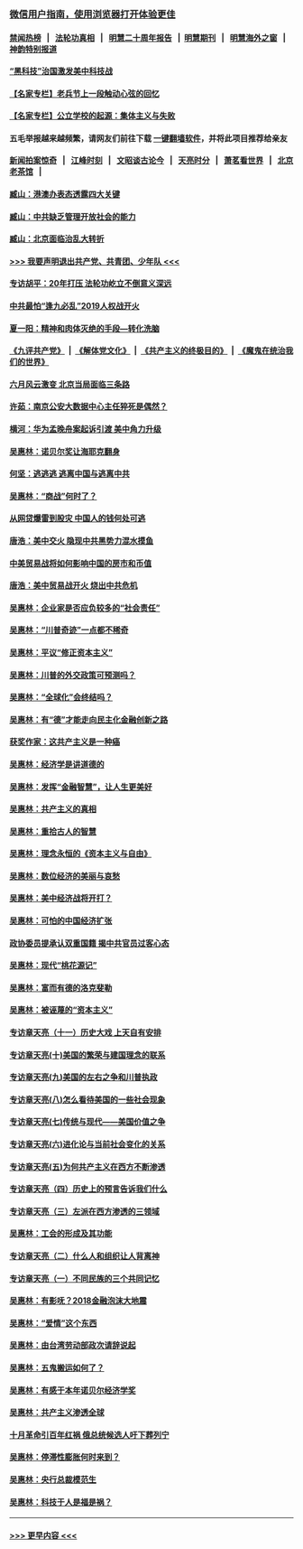 ### [微信用户指南，使用浏览器打开体验更佳](https://github.com/gfw-breaker/banned-news1/blob/master/indexes/wechat-guide.md?t=0)
#### [禁闻热榜](热点新闻.md?t=0)  &nbsp;&nbsp;|&nbsp;&nbsp; [法轮功真相](https://github.com/gfw-breaker/truth/blob/master/README.md?t=0) &nbsp;&nbsp;|&nbsp;&nbsp; [明慧二十周年报告](https://github.com/gfw-breaker/mh-reports/blob/master/README.md?t=0) &nbsp;&nbsp;|&nbsp;&nbsp;[明慧期刊](https://github.com/gfw-breaker/mh-qikan) &nbsp;&nbsp;|&nbsp;&nbsp; [明慧海外之窗](https://github.com/gfw-breaker/mh-news/blob/master/README.md?t=0) &nbsp;&nbsp;|&nbsp;&nbsp; [神韵特别报道](https://github.com/gfw-breaker/mh-news/blob/master/shenyun.md?t=0)
#### [“黑科技”治国激发美中科技战](../pages/nsc423/n11638056.md?t=02031255) 
#### [【名家专栏】老兵节上一段触动心弦的回忆](../pages/nsc423/n11646016.md?t=02031255) 
#### [【名家专栏】公立学校的起源：集体主义与失败](../pages/nsc423/n11601833.md?t=02031255) 
#### 五毛举报越来越频繁，请网友们前往下载 [一键翻墙软件](https://github.com/gfw-breaker/ssr-accounts)，并将此项目推荐给亲友
#### [新闻拍案惊奇](https://github.com/gfw-breaker/banned-news1/blob/master/pages/link4.md) &nbsp;&nbsp;|&nbsp;&nbsp; [江峰时刻](https://github.com/gfw-breaker/banned-news1/blob/master/pages/link4.md) &nbsp;&nbsp;|&nbsp;&nbsp; [文昭谈古论今](https://github.com/gfw-breaker/banned-news1/blob/master/pages/link4.md) &nbsp;&nbsp;|&nbsp;&nbsp; [天亮时分](https://github.com/gfw-breaker/banned-news1/blob/master/pages/link4.md) &nbsp;&nbsp;|&nbsp;&nbsp; [萧茗看世界](https://github.com/gfw-breaker/banned-news1/blob/master/pages/link4.md) &nbsp;&nbsp;|&nbsp;&nbsp; [北京老茶馆](https://github.com/gfw-breaker/banned-news1/blob/master/pages/link4.md) &nbsp;&nbsp;|&nbsp;&nbsp; 
#### [臧山：港澳办表态透露四大关键](../pages/nsc423/n11421628.md?t=02031255) 
#### [臧山：中共缺乏管理开放社会的能力](../pages/nsc423/n11407457.md?t=02031255) 
#### [臧山：北京面临治乱大转折](../pages/nsc423/n11406895.md?t=02031255) 
#### [>>> 我要声明退出共产党、共青团、少年队 <<<](https://github.com/begood0513/goodnews/blob/master/quit/letter.md) 
#### [专访胡平：20年打压 法轮功屹立不倒意义深远](../pages/nsc423/n11398800.md?t=02031255) 
#### [中共最怕“逢九必乱”2019人权战开火](../pages/nsc423/n11385248.md?t=02031255) 
#### [夏一阳：精神和肉体灭绝的手段—转化洗脑](../pages/nsc423/n11368250.md?t=02031255) 
#### [《九评共产党》](https://github.com/begood0513/9ping.md/blob/master/README.md) &nbsp;|&nbsp; [《解体党文化》](../../../../jtdwh.md/blob/master/README.md)  &nbsp;|&nbsp; [《共产主义的终极目的》](../../../../gczydzjmd.md/blob/master/README.md) &nbsp;|&nbsp; [《魔鬼在统治我们的世界》](../../../../mgztzwmdsj.md/blob/master/README.md) 
#### [六月风云激变 北京当局面临三条路](../pages/nsc423/n11313668.md?t=02031255) 
#### [许茹：南京公安大数据中心主任猝死是偶然？](../pages/nsc423/n11064744.md?t=02031255) 
#### [横河：华为孟晚舟案起诉引渡 美中角力升级](../pages/nsc423/n11027230.md?t=02031255) 
#### [吴惠林：诺贝尔奖让海耶克翻身](../pages/nsc423/n10890049.md?t=02031255) 
#### [何坚：逃逃逃 逃离中国与逃离中共](../pages/nsc423/n10592891.md?t=02031255) 
#### [吴惠林：“商战”何时了？](../pages/nsc423/n10573558.md?t=02031255) 
#### [从网贷爆雷到股灾 中国人的钱何处可逃](../pages/nsc423/n10572800.md?t=02031255) 
#### [唐浩：美中交火 隐现中共黑势力混水摸鱼](../pages/nsc423/n10544040.md?t=02031255) 
#### [中美贸易战将如何影响中国的房市和币值](../pages/nsc423/n10543697.md?t=02031255) 
#### [唐浩：美中贸易战开火 烧出中共危机](../pages/nsc423/n10540126.md?t=02031255) 
#### [吴惠林：企业家是否应负较多的“社会责任”](../pages/nsc423/n10535022.md?t=02031255) 
#### [吴惠林：“川普奇迹”一点都不稀奇](../pages/nsc423/n10512808.md?t=02031255) 
#### [吴惠林：平议“修正资本主义”](../pages/nsc423/n10495724.md?t=02031255) 
#### [吴惠林：川普的外交政策可预测吗？](../pages/nsc423/n10462387.md?t=02031255) 
#### [吴惠林：“全球化”会终结吗？](../pages/nsc423/n10452838.md?t=02031255) 
#### [吴惠林：有“德”才能走向民主化金融创新之路](../pages/nsc423/n10432292.md?t=02031255) 
#### [获奖作家：这共产主义是一种癌](../pages/nsc423/n10431541.md?t=02031255) 
#### [吴惠林：经济学是讲道德的](../pages/nsc423/n10398014.md?t=02031255) 
#### [吴惠林：发挥“金融智慧”，让人生更美好](../pages/nsc423/n10375019.md?t=02031255) 
#### [吴惠林：共产主义的真相](../pages/nsc423/n10351394.md?t=02031255) 
#### [吴惠林：重拾古人的智慧](../pages/nsc423/n10337691.md?t=02031255) 
#### [吴惠林：理念永恒的《资本主义与自由》](../pages/nsc423/n10316274.md?t=02031255) 
#### [吴惠林：数位经济的美丽与哀愁](../pages/nsc423/n10292946.md?t=02031255) 
#### [吴惠林：美中经济战将开打？](../pages/nsc423/n10258825.md?t=02031255) 
#### [吴惠林：可怕的中国经济扩张](../pages/nsc423/n10219147.md?t=02031255) 
#### [政协委员提承认双重国籍 揭中共官员过客心态](../pages/nsc423/n10208809.md?t=02031255) 
#### [吴惠林：现代“桃花源记”](../pages/nsc423/n10185234.md?t=02031255) 
#### [吴惠林：富而有德的洛克斐勒](../pages/nsc423/n10142264.md?t=02031255) 
#### [吴惠林：被诬蔑的“资本主义”](../pages/nsc423/n10124816.md?t=02031255) 
#### [专访章天亮（十一）历史大戏 上天自有安排](../pages/nsc423/n10094905.md?t=02031255) 
#### [专访章天亮(十)美国的繁荣与建国理念的联系](../pages/nsc423/n10094899.md?t=02031255) 
#### [专访章天亮(九)美国的左右之争和川普执政](../pages/nsc423/n10094889.md?t=02031255) 
#### [专访章天亮(八)怎么看待美国的一些社会现象](../pages/nsc423/n10094857.md?t=02031255) 
#### [专访章天亮(七)传统与现代——美国价值之争](../pages/nsc423/n10093140.md?t=02031255) 
#### [专访章天亮(六)进化论与当前社会变化的关系](../pages/nsc423/n10092036.md?t=02031255) 
#### [专访章天亮(五)为何共产主义在西方不断渗透](../pages/nsc423/n10083620.md?t=02031255) 
#### [专访章天亮（四）历史上的预言告诉我们什么](../pages/nsc423/n10083606.md?t=02031255) 
#### [专访章天亮（三）左派在西方渗透的三领域](../pages/nsc423/n10081115.md?t=02031255) 
#### [吴惠林：工会的形成及其功能](../pages/nsc423/n10080633.md?t=02031255) 
#### [专访章天亮（二）什么人和组织让人背离神](../pages/nsc423/n10076637.md?t=02031255) 
#### [专访章天亮（一）不同民族的三个共同记忆](../pages/nsc423/n10074188.md?t=02031255) 
#### [吴惠林：有影呒？2018金融泡沫大地震](../pages/nsc423/n10040534.md?t=02031255) 
#### [吴惠林：“爱情”这个东西](../pages/nsc423/n10019423.md?t=02031255) 
#### [吴惠林：由台湾劳动部政次请辞说起](../pages/nsc423/n9979679.md?t=02031255) 
#### [吴惠林：五鬼搬运如何了？](../pages/nsc423/n9925338.md?t=02031255) 
#### [吴惠林：有感于本年诺贝尔经济学奖](../pages/nsc423/n9871883.md?t=02031255) 
#### [吴惠林：共产主义渗透全球](../pages/nsc423/n9812748.md?t=02031255) 
#### [十月革命引百年红祸 俄总统候选人吁下葬列宁](../pages/nsc423/n9810182.md?t=02031255) 
#### [吴惠林：停滞性膨胀何时来到？](../pages/nsc423/n9764136.md?t=02031255) 
#### [吴惠林：央行总裁模范生](../pages/nsc423/n9728134.md?t=02031255) 
#### [吴惠林：科技于人是福是祸？](../pages/nsc423/n9672982.md?t=02031255) 

----
#### [ >>> 更早内容 <<< ](../indexes/nsc423-earlier.md)
